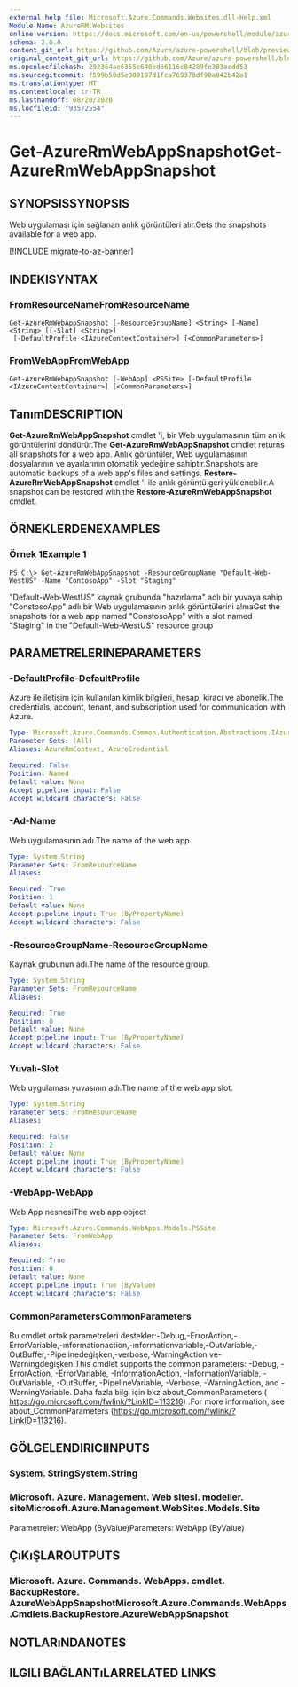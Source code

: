 ```yaml
---
external help file: Microsoft.Azure.Commands.Websites.dll-Help.xml
Module Name: AzureRM.Websites
online version: https://docs.microsoft.com/en-us/powershell/module/azurerm.websites/get-azurermwebappsnapshot
schema: 2.0.0
content_git_url: https://github.com/Azure/azure-powershell/blob/preview/src/ResourceManager/Websites/Commands.Websites/help/Get-AzureRmWebAppSnapshot.md
original_content_git_url: https://github.com/Azure/azure-powershell/blob/preview/src/ResourceManager/Websites/Commands.Websites/help/Get-AzureRmWebAppSnapshot.md
ms.openlocfilehash: 292364ae6355c640ed66116c84289fe303acdd53
ms.sourcegitcommit: f599b50d5e980197d1fca769378df90a842b42a1
ms.translationtype: MT
ms.contentlocale: tr-TR
ms.lasthandoff: 08/20/2020
ms.locfileid: "93572554"
---
```

# <span data-ttu-id="d5748-101">Get-AzureRmWebAppSnapshot</span><span class="sxs-lookup"><span data-stu-id="d5748-101">Get-AzureRmWebAppSnapshot</span></span>

## <span data-ttu-id="d5748-102">SYNOPSIS</span><span class="sxs-lookup"><span data-stu-id="d5748-102">SYNOPSIS</span></span>
<span data-ttu-id="d5748-103">Web uygulaması için sağlanan anlık görüntüleri alır.</span><span class="sxs-lookup"><span data-stu-id="d5748-103">Gets the snapshots available for a web app.</span></span>

[!INCLUDE [migrate-to-az-banner](../../includes/migrate-to-az-banner.md)]

## <span data-ttu-id="d5748-104">INDEKI</span><span class="sxs-lookup"><span data-stu-id="d5748-104">SYNTAX</span></span>

### <span data-ttu-id="d5748-105">FromResourceName</span><span class="sxs-lookup"><span data-stu-id="d5748-105">FromResourceName</span></span>
```
Get-AzureRmWebAppSnapshot [-ResourceGroupName] <String> [-Name] <String> [[-Slot] <String>]
 [-DefaultProfile <IAzureContextContainer>] [<CommonParameters>]
```

### <span data-ttu-id="d5748-106">FromWebApp</span><span class="sxs-lookup"><span data-stu-id="d5748-106">FromWebApp</span></span>
```
Get-AzureRmWebAppSnapshot [-WebApp] <PSSite> [-DefaultProfile <IAzureContextContainer>] [<CommonParameters>]
```

## <span data-ttu-id="d5748-107">Tanım</span><span class="sxs-lookup"><span data-stu-id="d5748-107">DESCRIPTION</span></span>
<span data-ttu-id="d5748-108">**Get-AzureRmWebAppSnapshot** cmdlet 'i, bir Web uygulamasının tüm anlık görüntülerini döndürür.</span><span class="sxs-lookup"><span data-stu-id="d5748-108">The **Get-AzureRmWebAppSnapshot** cmdlet returns all snapshots for a web app.</span></span> <span data-ttu-id="d5748-109">Anlık görüntüler, Web uygulamasının dosyalarının ve ayarlarının otomatik yedeğine sahiptir.</span><span class="sxs-lookup"><span data-stu-id="d5748-109">Snapshots are automatic backups of a web app's files and settings.</span></span> <span data-ttu-id="d5748-110">**Restore-AzureRmWebAppSnapshot** cmdlet 'i ile anlık görüntü geri yüklenebilir.</span><span class="sxs-lookup"><span data-stu-id="d5748-110">A snapshot can be restored with the **Restore-AzureRmWebAppSnapshot** cmdlet.</span></span>

## <span data-ttu-id="d5748-111">ÖRNEKLERDEN</span><span class="sxs-lookup"><span data-stu-id="d5748-111">EXAMPLES</span></span>

### <span data-ttu-id="d5748-112">Örnek 1</span><span class="sxs-lookup"><span data-stu-id="d5748-112">Example 1</span></span>
```
PS C:\> Get-AzureRmWebAppSnapshot -ResourceGroupName "Default-Web-WestUS" -Name "ContosoApp" -Slot "Staging"
```

<span data-ttu-id="d5748-113">"Default-Web-WestUS" kaynak grubunda "hazırlama" adlı bir yuvaya sahip "ConstosoApp" adlı bir Web uygulamasının anlık görüntülerini alma</span><span class="sxs-lookup"><span data-stu-id="d5748-113">Get the snapshots for a web app named "ConstosoApp" with a slot named "Staging" in the "Default-Web-WestUS" resource group</span></span>

## <span data-ttu-id="d5748-114">PARAMETRELERINE</span><span class="sxs-lookup"><span data-stu-id="d5748-114">PARAMETERS</span></span>

### <span data-ttu-id="d5748-115">-DefaultProfile</span><span class="sxs-lookup"><span data-stu-id="d5748-115">-DefaultProfile</span></span>
<span data-ttu-id="d5748-116">Azure ile iletişim için kullanılan kimlik bilgileri, hesap, kiracı ve abonelik.</span><span class="sxs-lookup"><span data-stu-id="d5748-116">The credentials, account, tenant, and subscription used for communication with Azure.</span></span>

```yaml
Type: Microsoft.Azure.Commands.Common.Authentication.Abstractions.IAzureContextContainer
Parameter Sets: (All)
Aliases: AzureRmContext, AzureCredential

Required: False
Position: Named
Default value: None
Accept pipeline input: False
Accept wildcard characters: False
```

### <span data-ttu-id="d5748-117">-Ad</span><span class="sxs-lookup"><span data-stu-id="d5748-117">-Name</span></span>
<span data-ttu-id="d5748-118">Web uygulamasının adı.</span><span class="sxs-lookup"><span data-stu-id="d5748-118">The name of the web app.</span></span>

```yaml
Type: System.String
Parameter Sets: FromResourceName
Aliases:

Required: True
Position: 1
Default value: None
Accept pipeline input: True (ByPropertyName)
Accept wildcard characters: False
```

### <span data-ttu-id="d5748-119">-ResourceGroupName</span><span class="sxs-lookup"><span data-stu-id="d5748-119">-ResourceGroupName</span></span>
<span data-ttu-id="d5748-120">Kaynak grubunun adı.</span><span class="sxs-lookup"><span data-stu-id="d5748-120">The name of the resource group.</span></span>

```yaml
Type: System.String
Parameter Sets: FromResourceName
Aliases:

Required: True
Position: 0
Default value: None
Accept pipeline input: True (ByPropertyName)
Accept wildcard characters: False
```

### <span data-ttu-id="d5748-121">Yuvalı</span><span class="sxs-lookup"><span data-stu-id="d5748-121">-Slot</span></span>
<span data-ttu-id="d5748-122">Web uygulaması yuvasının adı.</span><span class="sxs-lookup"><span data-stu-id="d5748-122">The name of the web app slot.</span></span>

```yaml
Type: System.String
Parameter Sets: FromResourceName
Aliases:

Required: False
Position: 2
Default value: None
Accept pipeline input: True (ByPropertyName)
Accept wildcard characters: False
```

### <span data-ttu-id="d5748-123">-WebApp</span><span class="sxs-lookup"><span data-stu-id="d5748-123">-WebApp</span></span>
<span data-ttu-id="d5748-124">Web App nesnesi</span><span class="sxs-lookup"><span data-stu-id="d5748-124">The web app object</span></span>

```yaml
Type: Microsoft.Azure.Commands.WebApps.Models.PSSite
Parameter Sets: FromWebApp
Aliases:

Required: True
Position: 0
Default value: None
Accept pipeline input: True (ByValue)
Accept wildcard characters: False
```

### <span data-ttu-id="d5748-125">CommonParameters</span><span class="sxs-lookup"><span data-stu-id="d5748-125">CommonParameters</span></span>
<span data-ttu-id="d5748-126">Bu cmdlet ortak parametreleri destekler:-Debug,-ErrorAction,-ErrorVariable,-ınformationaction,-ınformationvariable,-OutVariable,-OutBuffer,-Pipelinedeğişken,-verbose,-WarningAction ve-Warningdeğişken.</span><span class="sxs-lookup"><span data-stu-id="d5748-126">This cmdlet supports the common parameters: -Debug, -ErrorAction, -ErrorVariable, -InformationAction, -InformationVariable, -OutVariable, -OutBuffer, -PipelineVariable, -Verbose, -WarningAction, and -WarningVariable.</span></span> <span data-ttu-id="d5748-127">Daha fazla bilgi için bkz about_CommonParameters ( https://go.microsoft.com/fwlink/?LinkID=113216) .</span><span class="sxs-lookup"><span data-stu-id="d5748-127">For more information, see about_CommonParameters (https://go.microsoft.com/fwlink/?LinkID=113216).</span></span>

## <span data-ttu-id="d5748-128">GÖLGELENDIRICI</span><span class="sxs-lookup"><span data-stu-id="d5748-128">INPUTS</span></span>

### <span data-ttu-id="d5748-129">System. String</span><span class="sxs-lookup"><span data-stu-id="d5748-129">System.String</span></span>

### <span data-ttu-id="d5748-130">Microsoft. Azure. Management. Web sitesi. modeller. site</span><span class="sxs-lookup"><span data-stu-id="d5748-130">Microsoft.Azure.Management.WebSites.Models.Site</span></span>
<span data-ttu-id="d5748-131">Parametreler: WebApp (ByValue)</span><span class="sxs-lookup"><span data-stu-id="d5748-131">Parameters: WebApp (ByValue)</span></span>

## <span data-ttu-id="d5748-132">ÇıKıŞLAR</span><span class="sxs-lookup"><span data-stu-id="d5748-132">OUTPUTS</span></span>

### <span data-ttu-id="d5748-133">Microsoft. Azure. Commands. WebApps. cmdlet. BackupRestore. AzureWebAppSnapshot</span><span class="sxs-lookup"><span data-stu-id="d5748-133">Microsoft.Azure.Commands.WebApps.Cmdlets.BackupRestore.AzureWebAppSnapshot</span></span>

## <span data-ttu-id="d5748-134">NOTLARıNDA</span><span class="sxs-lookup"><span data-stu-id="d5748-134">NOTES</span></span>

## <span data-ttu-id="d5748-135">ILGILI BAĞLANTıLAR</span><span class="sxs-lookup"><span data-stu-id="d5748-135">RELATED LINKS</span></span>
